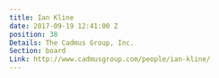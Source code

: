 ```yaml
---
title: Ian Kline
date: 2017-09-19 12:41:00 Z
position: 38
Details: The Cadmus Group, Inc.
Section: board
Link: http://www.cadmusgroup.com/people/ian-kline/
---
```


